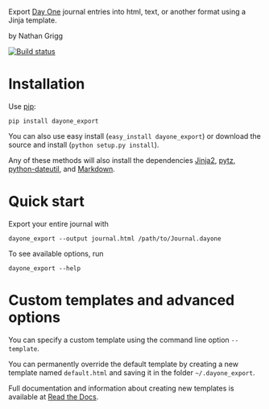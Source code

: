 Export [Day One][0] journal entries into html, text, or another format
using a Jinja template.

by Nathan Grigg

[![Build status][statusimage]][statuslink]

[statusimage]: https://api.travis-ci.org/nathangrigg/dayone_export.png?branch=master
[statuslink]: https://travis-ci.org/nathangrigg/dayone_export

# Installation

Use [pip][4]:

    pip install dayone_export

You can also use easy install
(`easy_install dayone_export`)
or download the source and install
(`python setup.py install`).


Any of these methods will also install the dependencies
[Jinja2][1], [pytz][2], [python-dateutil][6], and  [Markdown][3].

# Quick start

Export your entire journal with

    dayone_export --output journal.html /path/to/Journal.dayone

To see available options, run

    dayone_export --help

# Custom templates and advanced options

You can specify a custom template using the command line option `--template`.

You can permanently override the default template by creating a new template named `default.html` and saving it in the folder `~/.dayone_export`.

Full documentation and information about creating new templates is available at [Read the Docs][5].


[0]: http://dayoneapp.com
[1]: http://jinja.pocoo.org
[2]: http://pytz.sourceforge.net
[3]: http://freewisdom.org/projects/python-markdown/
[4]: http://www.pip-installer.org/en/latest/index.html
[5]: http://day-one-export.readthedocs.org/
[6]: http://labix.org/python-dateutil
